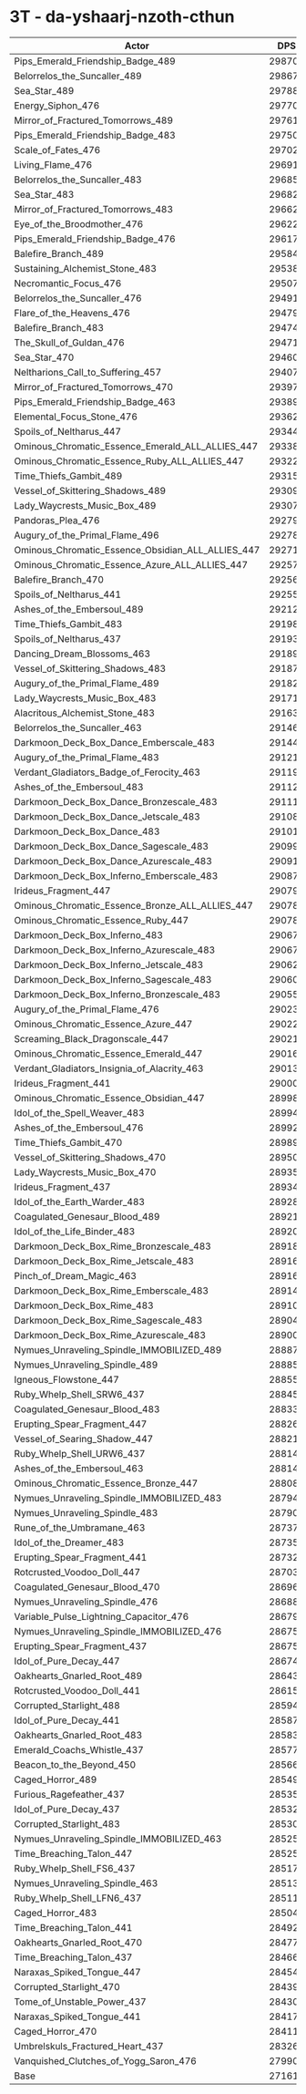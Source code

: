 # 3T - da-yshaarj-nzoth-cthun
| Actor | DPS | Increase |
|---|:---:|:---:|
|Pips_Emerald_Friendship_Badge_489|298704|9.98%|
|Belorrelos_the_Suncaller_489|298672|9.96%|
|Sea_Star_489|297880|9.67%|
|Energy_Siphon_476|297706|9.61%|
|Mirror_of_Fractured_Tomorrows_489|297616|9.57%|
|Pips_Emerald_Friendship_Badge_483|297502|9.53%|
|Scale_of_Fates_476|297026|9.36%|
|Living_Flame_476|296911|9.32%|
|Belorrelos_the_Suncaller_483|296852|9.29%|
|Sea_Star_483|296820|9.28%|
|Mirror_of_Fractured_Tomorrows_483|296629|9.21%|
|Eye_of_the_Broodmother_476|296224|9.06%|
|Pips_Emerald_Friendship_Badge_476|296170|9.04%|
|Balefire_Branch_489|295845|8.92%|
|Sustaining_Alchemist_Stone_483|295387|8.75%|
|Necromantic_Focus_476|295072|8.64%|
|Belorrelos_the_Suncaller_476|294913|8.58%|
|Flare_of_the_Heavens_476|294795|8.54%|
|Balefire_Branch_483|294746|8.52%|
|The_Skull_of_Guldan_476|294716|8.51%|
|Sea_Star_470|294605|8.47%|
|Neltharions_Call_to_Suffering_457|294073|8.27%|
|Mirror_of_Fractured_Tomorrows_470|293974|8.23%|
|Pips_Emerald_Friendship_Badge_463|293897|8.21%|
|Elemental_Focus_Stone_476|293623|8.10%|
|Spoils_of_Neltharus_447|293441|8.04%|
|Ominous_Chromatic_Essence_Emerald_ALL_ALLIES_447|293384|8.02%|
|Ominous_Chromatic_Essence_Ruby_ALL_ALLIES_447|293220|7.96%|
|Time_Thiefs_Gambit_489|293158|7.93%|
|Vessel_of_Skittering_Shadows_489|293090|7.91%|
|Lady_Waycrests_Music_Box_489|293071|7.90%|
|Pandoras_Plea_476|292798|7.80%|
|Augury_of_the_Primal_Flame_496|292789|7.80%|
|Ominous_Chromatic_Essence_Obsidian_ALL_ALLIES_447|292713|7.77%|
|Ominous_Chromatic_Essence_Azure_ALL_ALLIES_447|292575|7.72%|
|Balefire_Branch_470|292568|7.72%|
|Spoils_of_Neltharus_441|292559|7.71%|
|Ashes_of_the_Embersoul_489|292127|7.55%|
|Time_Thiefs_Gambit_483|291983|7.50%|
|Spoils_of_Neltharus_437|291937|7.48%|
|Dancing_Dream_Blossoms_463|291890|7.47%|
|Vessel_of_Skittering_Shadows_483|291873|7.46%|
|Augury_of_the_Primal_Flame_489|291826|7.44%|
|Lady_Waycrests_Music_Box_483|291713|7.40%|
|Alacritous_Alchemist_Stone_483|291639|7.37%|
|Belorrelos_the_Suncaller_463|291468|7.31%|
|Darkmoon_Deck_Box_Dance_Emberscale_483|291441|7.30%|
|Augury_of_the_Primal_Flame_483|291212|7.22%|
|Verdant_Gladiators_Badge_of_Ferocity_463|291199|7.21%|
|Ashes_of_the_Embersoul_483|291120|7.18%|
|Darkmoon_Deck_Box_Dance_Bronzescale_483|291112|7.18%|
|Darkmoon_Deck_Box_Dance_Jetscale_483|291080|7.17%|
|Darkmoon_Deck_Box_Dance_483|291013|7.14%|
|Darkmoon_Deck_Box_Dance_Sagescale_483|290997|7.14%|
|Darkmoon_Deck_Box_Dance_Azurescale_483|290916|7.11%|
|Darkmoon_Deck_Box_Inferno_Emberscale_483|290875|7.09%|
|Irideus_Fragment_447|290797|7.06%|
|Ominous_Chromatic_Essence_Bronze_ALL_ALLIES_447|290786|7.06%|
|Ominous_Chromatic_Essence_Ruby_447|290783|7.06%|
|Darkmoon_Deck_Box_Inferno_483|290679|7.02%|
|Darkmoon_Deck_Box_Inferno_Azurescale_483|290676|7.02%|
|Darkmoon_Deck_Box_Inferno_Jetscale_483|290623|7.00%|
|Darkmoon_Deck_Box_Inferno_Sagescale_483|290603|6.99%|
|Darkmoon_Deck_Box_Inferno_Bronzescale_483|290553|6.97%|
|Augury_of_the_Primal_Flame_476|290232|6.86%|
|Ominous_Chromatic_Essence_Azure_447|290229|6.86%|
|Screaming_Black_Dragonscale_447|290214|6.85%|
|Ominous_Chromatic_Essence_Emerald_447|290161|6.83%|
|Verdant_Gladiators_Insignia_of_Alacrity_463|290136|6.82%|
|Irideus_Fragment_441|290003|6.77%|
|Ominous_Chromatic_Essence_Obsidian_447|289981|6.76%|
|Idol_of_the_Spell_Weaver_483|289942|6.75%|
|Ashes_of_the_Embersoul_476|289926|6.74%|
|Time_Thiefs_Gambit_470|289893|6.73%|
|Vessel_of_Skittering_Shadows_470|289504|6.59%|
|Lady_Waycrests_Music_Box_470|289355|6.53%|
|Irideus_Fragment_437|289345|6.53%|
|Idol_of_the_Earth_Warder_483|289282|6.51%|
|Coagulated_Genesaur_Blood_489|289217|6.48%|
|Idol_of_the_Life_Binder_483|289206|6.48%|
|Darkmoon_Deck_Box_Rime_Bronzescale_483|289182|6.47%|
|Darkmoon_Deck_Box_Rime_Jetscale_483|289169|6.47%|
|Pinch_of_Dream_Magic_463|289169|6.46%|
|Darkmoon_Deck_Box_Rime_Emberscale_483|289144|6.46%|
|Darkmoon_Deck_Box_Rime_483|289102|6.44%|
|Darkmoon_Deck_Box_Rime_Sagescale_483|289049|6.42%|
|Darkmoon_Deck_Box_Rime_Azurescale_483|289006|6.41%|
|Nymues_Unraveling_Spindle_IMMOBILIZED_489|288872|6.36%|
|Nymues_Unraveling_Spindle_489|288854|6.35%|
|Igneous_Flowstone_447|288555|6.24%|
|Ruby_Whelp_Shell_SRW6_437|288455|6.20%|
|Coagulated_Genesaur_Blood_483|288336|6.16%|
|Erupting_Spear_Fragment_447|288262|6.13%|
|Vessel_of_Searing_Shadow_447|288214|6.11%|
|Ruby_Whelp_Shell_URW6_437|288145|6.09%|
|Ashes_of_the_Embersoul_463|288144|6.09%|
|Ominous_Chromatic_Essence_Bronze_447|288082|6.06%|
|Nymues_Unraveling_Spindle_IMMOBILIZED_483|287944|6.01%|
|Nymues_Unraveling_Spindle_483|287906|6.00%|
|Rune_of_the_Umbramane_463|287379|5.81%|
|Idol_of_the_Dreamer_483|287353|5.80%|
|Erupting_Spear_Fragment_441|287323|5.79%|
|Rotcrusted_Voodoo_Doll_447|287038|5.68%|
|Coagulated_Genesaur_Blood_470|286967|5.65%|
|Nymues_Unraveling_Spindle_476|286883|5.62%|
|Variable_Pulse_Lightning_Capacitor_476|286796|5.59%|
|Nymues_Unraveling_Spindle_IMMOBILIZED_476|286759|5.58%|
|Erupting_Spear_Fragment_437|286753|5.58%|
|Idol_of_Pure_Decay_447|286746|5.57%|
|Oakhearts_Gnarled_Root_489|286430|5.46%|
|Rotcrusted_Voodoo_Doll_441|286156|5.36%|
|Corrupted_Starlight_488|285945|5.28%|
|Idol_of_Pure_Decay_441|285874|5.25%|
|Oakhearts_Gnarled_Root_483|285832|5.24%|
|Emerald_Coachs_Whistle_437|285772|5.21%|
|Beacon_to_the_Beyond_450|285668|5.18%|
|Caged_Horror_489|285499|5.11%|
|Furious_Ragefeather_437|285358|5.06%|
|Idol_of_Pure_Decay_437|285325|5.05%|
|Corrupted_Starlight_483|285302|5.04%|
|Nymues_Unraveling_Spindle_IMMOBILIZED_463|285258|5.02%|
|Time_Breaching_Talon_447|285254|5.02%|
|Ruby_Whelp_Shell_FS6_437|285172|4.99%|
|Nymues_Unraveling_Spindle_463|285133|4.98%|
|Ruby_Whelp_Shell_LFN6_437|285116|4.97%|
|Caged_Horror_483|285043|4.95%|
|Time_Breaching_Talon_441|284926|4.90%|
|Oakhearts_Gnarled_Root_470|284775|4.85%|
|Time_Breaching_Talon_437|284662|4.81%|
|Naraxas_Spiked_Tongue_447|284545|4.76%|
|Corrupted_Starlight_470|284394|4.71%|
|Tome_of_Unstable_Power_437|284309|4.68%|
|Naraxas_Spiked_Tongue_441|284177|4.63%|
|Caged_Horror_470|284110|4.60%|
|Umbrelskuls_Fractured_Heart_437|283261|4.29%|
|Vanquished_Clutches_of_Yogg_Saron_476|279903|3.05%|
|Base|271610|0.00%|

